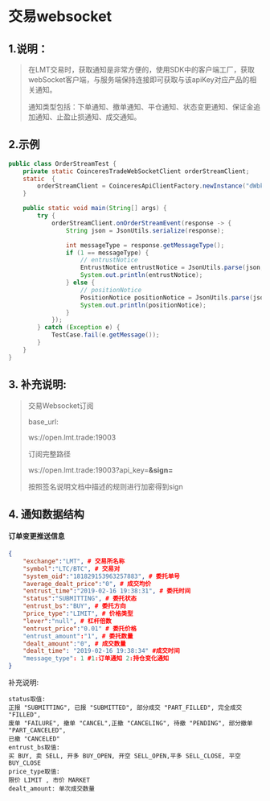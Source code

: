 # 交易websocket



## 1.说明：

> 在LMT交易时，获取通知是非常方便的，使用SDK中的客户端工厂，获取webSocket客户端，与服务端保持连接即可获取与该apiKey对应产品的相关通知。
>
> 通知类型包括：下单通知、撤单通知、平仓通知、状态变更通知、保证金追加通知、止盈止损通知、成交通知。



## 2.示例

```java
public class OrderStreamTest {
    private static CoinceresTradeWebSocketClient orderStreamClient;
    static  {
        orderStreamClient = CoinceresApiClientFactory.newInstance("dWbkgDeLIzLavnYs","dePW2XslyzFYnTuc41yRhqHIUWEVco4W").newTradeWebSocketClient();
    }

    public static void main(String[] args) {
        try {
            orderStreamClient.onOrderStreamEvent(response -> {
                String json = JsonUtils.serialize(response);

                int messageType = response.getMessageType();
                if (1 == messageType) {
                    // entrustNotice
                    EntrustNotice entrustNotice = JsonUtils.parse(json, EntrustNotice.class);
                    System.out.println(entrustNotice);
                } else {
                    // positionNotice
                    PositionNotice positionNotice = JsonUtils.parse(json, PositionNotice.class);
                    System.out.println(positionNotice);
                }
            });
        } catch (Exception e) {
            TestCase.fail(e.getMessage());
        }
    }
}
```

## 3. 补充说明:

   >交易Websocket订阅
   >
   >
   >
   >base_url:
   >
   > ws://open.lmt.trade:19003
   >
   >
   >
   >订阅完整路径
   >
   > ws://open.lmt.trade:19003?api_key=**********&sign=**********
   >
   >按照签名说明文档中描述的规则进行加密得到sign



## 4. 通知数据结构

#### 订单变更推送信息

```json
{
    "exchange":"LMT", # 交易所名称
	"symbol":"LTC/BTC", # 交易对
    "system_oid":"181829153963257883", # 委托单号
	"average_dealt_price":"0", # 成交均价
	"entrust_time":"2019-02-16 19:38:31", # 委托时间
	"status":"SUBMITTING", # 委托状态
	"entrust_bs":"BUY", # 委托方向
	"price_type":"LIMIT", # 价格类型
	"lever":"null", # 杠杆倍数
	"entrust_price":"0.01" # 委托价格
    "entrust_amount":"1", # 委托数量
	"dealt_amount":"0", # 成交数量
	"dealt_time": "2019-02-16 19:38:34" #成交时间
	"message_type": 1 #1:订单通知 2:持仓变化通知
}
```

补充说明:

```
status取值:
正报 "SUBMITTING", 已报 "SUBMITTED", 部分成交 "PART_FILLED", 完全成交 "FILLED",
废单 "FAILURE", 撤单 "CANCEL",正撤 "CANCELING", 待撤 "PENDING", 部分撤单 "PART_CANCELED",
已撤 "CANCELED"
entrust_bs取值:
买 BUY, 卖 SELL, 开多 BUY_OPEN, 开空 SELL_OPEN,平多 SELL_CLOSE, 平空 BUY_CLOSE
price_type取值:
限价 LIMIT , 市价 MARKET
dealt_amount: 单次成交数量
```
